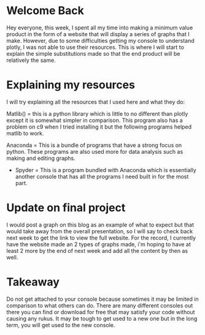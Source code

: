 
# Welcome Back

Hey everyone, this week, I spent all my time into making a minimum value product in the form of a website that will display a series of graphs that I make. However, due to some difficulties getting my console to understand plotly,
I was not able to use their resources. This is where I will start to explain the simple substitutions made so that the end product will be relatively the same.

# Explaining my resources

I will try explaining all the resources that I used here and what they do:

Matlib() = this is a python library which is little to no different than plotly except it is somewhat simpler in comparison. This program also has a problem on c9 when I tried installing it but the following programs helped matlib
to work.

Anaconda = This is a bundle of programs that have a strong focus on python. These programs are also used more for data analysis such as making and editing graphs.

* Spyder = This is a program bundled with Anaconda which is essentially another console that has all the programs I need built in for the most part.

# Update on final project

I would post a graph on this blog as an example of what to expect but that would take away from the overall presentation, so I will say to check back next week to get the link to view the full website.
For the record, I currently have the website made an 2 types of graphs made, i'm hoping to have at least 2 more by the end of next week and add all the content by then as well.



# Takeaway

Do not get attached to your console because sometimes it may be limited in comparison to what others can do. There are many different consoles out there you can find or download for free that may satisfy your code without causing
any rukus.  It may be tough to get used to a new one but in the long term, you will get used to the new console.






